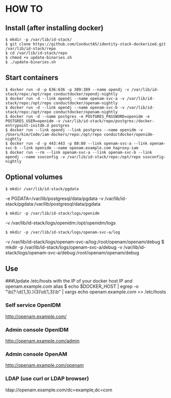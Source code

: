 # HOW TO

## Install (after installing docker)
	$ mkdir -p /var/lib/id-stack/
	$ git clone https://github.com/ConductAS/identity-stack-dockerized.git /var/lib/id-stack/repo
	$ cd /var/lib/id-stack/repo
	$ chmod +x update-binaries.sh 
	$ ./update-binaries.sh


## Start containers
	$ docker run -d -p 636:636 -p 389:389 --name opendj -v /var/lib/id-stack/repo:/opt/repo conductdocker/opendj-nightly
	$ docker run -d --link opendj --name openam-svc-a -v /var/lib/id-stack/repo:/opt/repo conductdocker/openam-nightly
	$ docker run -d --link opendj --name openam-svc-b -v /var/lib/id-stack/repo:/opt/repo conductdocker/openam-nightly
	$ docker run -d --name postgres -e POSTGRES_PASSWORD=openidm -e POSTGRES_USER=openidm -v /var/lib/id-stack/repo/postgres:/docker-entrypoint-initdb.d postgres
	$ docker run --link opendj --link postgres --name openidm -v /Users/kim/Code/iam-dockers/repo:/opt/repo conductdocker/openidm-nightly
	$ docker run -d -p 443:443 -p 80:80 --link openam-svc-a --link openam-svc-b --link openidm --name openam.example.com haproxy-iam
	$ docker run --rm --link openam-svc-a --link openam-svc-b --link opendj --name ssoconfig -v /var/lib/id-stack/repo:/opt/repo ssoconfig-nightly

## Optional volumes
	$ mkdir /var/lib/id-stack/pgdata
-e PGDATA=/var/lib/postgresql/data/pgdata -v /var/lib/id-stack/pgdata:/var/lib/postgresql/data/pgdata 

	$ mkdir -p /var/lib/id-stack/logs/openidm
-v /var/lib/id-stack/logs/openidm:/opt/openidm/logs 

	$ mkdir -p /var/lib/id-stack/logs/openam-svc-a/log
-v /var/lib/id-stack/logs/openam-svc-a/log:/root/openam/openam/debug
	$ mkdir -p /var/lib/id-stack/logs/openam-svc-a/debug
-v /var/lib/id-stack/logs/openam-svc-a/debug:/root/openam/openam/debug

## Use
###Update /etc/hosts with the IP of your docker host IP and openam.example.com alias
	$ echo $DOCKER_HOST | egrep -o "\b(?:\d{1,3}\.){3}\d{1,3}\b" | xargs echo openam.example.com >> /etc/hosts
### Self service OpenIDM
http://openam.example.com/
### Admin console OpenIDM
http://openam.example.com/admin
### Admin console OpenAM
http://openam.example.com/openam
### LDAP (use curl or LDAP browser)
ldap://openam.example.com/dc=example,dc=com
